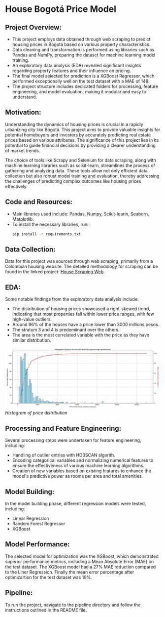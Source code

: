 # House Bogotá Price Model

## Project Overview:

- This project employs data obtained through web scraping to predict housing prices in Bogotá based on various property characteristics.
- Data cleaning and transformation is performed using libraries such as Pandas and NumPy, preparing the dataset for machine learning model training.
- An exploratory data analysis (EDA) revealed significant insights regarding property features and their influence on pricing.
- The final model selected for prediction is a XGBoost Regressor, which performed exceptionally well on the test dataset with a MAE of 148.
- The project structure includes dedicated folders for processing, feature engineering, and model evaluation, making it modular and easy to understand.

## Motivation:

Understanding the dynamics of housing prices is crucial in a rapidly urbanizing city like Bogotá. This project aims to provide valuable insights for potential homebuyers and investors by accurately predicting real estate prices based on various attributes. The significance of this project lies in its potential to guide financial decisions by providing a clearer understanding of market trends.

The choice of tools like Scrapy and Selenium for data scraping, along with machine learning libraries such as scikit-learn, streamlines the process of gathering and analyzing data. These tools allow not only efficient data collection but also robust model training and evaluation, thereby addressing the challenges of predicting complex outcomes like housing prices effectively.

## Code and Resources:

- Main libraries used include: Pandas, Numpy, Scikit-learin, Seaborn, Matplotlib.
- To install the necessary libraries, run:
  ```bash
  pip install -r requirements.txt
  ```

## Data Collection:

Data for this project was sourced through web scraping, primarily from a Colombian housing website. The detailed methodology for scraping can be found in the linked project: [House Scraping Web](https://github.com/JohnQuintero08/house_scraping_web).

## EDA:

Some notable findings from the exploratory data analysis include:

- The distribution of housing prices showcased a right-skewed trend, indicating that most properties fall within lower price ranges, with few high-value outliers.
- Around 96% of the houses have a price lower than 3000 millions pesos.
- The stratum 3 and 4 is predomiinant over the others.
- The area is the most correlated variable with the price as they have similar distribution.

![Histogram of price distribution](files/plots/histogram_price_distribution.png)  
_Histogram of price distribution_

## Processing and Feature Engineering:

Several processing steps were undertaken for feature engineering, including:

- Handling of outlier entries with HDBSCAN algorith.
- Encoding categorical variables and normalizing numerical features to ensure the effectiveness of various machine learning algorithms.
- Creation of new variables based on existing features to enhance the model's predictive power as rooms per area and total amenities.

## Model Building:

In the model building phase, different regression models were tested, including:

- Linear Regression
- Random Forest Regressor
- XGBoost

## Model Performance:

The selected model for optimization was the XGBoost, which demonstrated superior performance metrics, including a Mean Absolute Error (MAE) on the test dataset. The XGBoost model had a 27% MAE reduction compared to the Liner Regression. Finally the mean error percentage after optimizartion for the test dataset was 19%.

## Pipeline:

To run the project, navigate to the pipeline directory and follow the instructions outlined in the README file.
